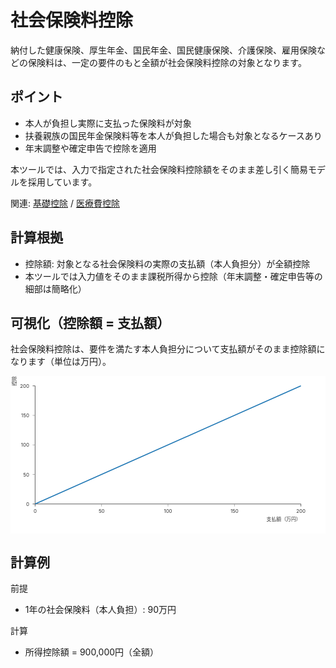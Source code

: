 # 社会保険料控除

納付した健康保険、厚生年金、国民年金、国民健康保険、介護保険、雇用保険などの保険料は、一定の要件のもと全額が社会保険料控除の対象となります。

## ポイント
- 本人が負担し実際に支払った保険料が対象
- 扶養親族の国民年金保険料等を本人が負担した場合も対象となるケースあり
- 年末調整や確定申告で控除を適用

本ツールでは、入力で指定された社会保険料控除額をそのまま差し引く簡易モデルを採用しています。

関連: [基礎控除](基礎控除.md) / [医療費控除](医療費控除.md)

## 計算根拠
- 控除額: 対象となる社会保険料の実際の支払額（本人負担分）が全額控除
- 本ツールでは入力値をそのまま課税所得から控除（年末調整・確定申告等の細部は簡略化）

## 可視化（控除額 = 支払額）
社会保険料控除は、要件を満たす本人負担分について支払額がそのまま控除額になります（単位は万円）。

<svg viewBox="0 0 640 320" width="100%" height="auto" xmlns="http://www.w3.org/2000/svg" role="img" aria-label="社会保険料控除: 控除額と支払額の関係">
  <desc>控除額は支払額に等しい（y=x）の45度線。</desc>
  <!-- 軸設定: x=支払額 0〜200万円, y=控除額 0〜200万円 -->
  <rect x="0" y="0" width="640" height="320" fill="#fff" />
  <line x1="50" y1="260" x2="590" y2="260" stroke="#333" />
  <line x1="50" y1="20" x2="50" y2="260" stroke="#333" />
  <!-- 目盛 -->
  <g fill="#333" font-size="10">
    <!-- x: 0,50,100,150,200 -->
    <g>
      <line x1="50" y1="260" x2="50" y2="265" stroke="#333" />
      <text x="50" y="278" text-anchor="middle">0</text>
      <line x1="185" y1="260" x2="185" y2="265" stroke="#999" />
      <text x="185" y="278" text-anchor="middle">50</text>
      <line x1="320" y1="260" x2="320" y2="265" stroke="#999" />
      <text x="320" y="278" text-anchor="middle">100</text>
      <line x1="455" y1="260" x2="455" y2="265" stroke="#999" />
      <text x="455" y="278" text-anchor="middle">150</text>
      <line x1="590" y1="260" x2="590" y2="265" stroke="#333" />
      <text x="590" y="278" text-anchor="middle">200</text>
      <text x="590" y="294" text-anchor="end">支払額（万円）</text>
    </g>
    <!-- y: 0,50,100,150,200 -->
    <g>
      <line x1="50" y1="260" x2="45" y2="260" stroke="#333" />
      <text x="38" y="264" text-anchor="end">0</text>
      <line x1="50" y1="200" x2="45" y2="200" stroke="#999" />
      <text x="38" y="204" text-anchor="end">50</text>
      <line x1="50" y1="140" x2="45" y2="140" stroke="#999" />
      <text x="38" y="144" text-anchor="end">100</text>
      <line x1="50" y1="80" x2="45" y2="80" stroke="#999" />
      <text x="38" y="84" text-anchor="end">150</text>
      <line x1="50" y1="20" x2="45" y2="20" stroke="#333" />
      <text x="38" y="24" text-anchor="end">200</text>
      <text x="12" y="20" text-anchor="start" transform="rotate(-90 12,20)">控除額（万円）</text>
    </g>
  </g>
  <!-- 45度線 y=x -->
  <polyline fill="none" stroke="#1f77b4" stroke-width="2" points="50,260 590,20" />
</svg>

## 計算例
前提
- 1年の社会保険料（本人負担）: 90万円

計算
- 所得控除額 = 900,000円（全額）
